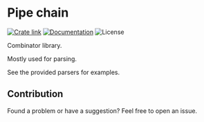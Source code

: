 # Pipe chain

[![Crate link]][crates.io] [![Documentation]][docs.rs] ![License]

Combinator library.

Mostly used for parsing.

See the provided parsers for examples.

## Contribution

Found a problem or have a suggestion? Feel free to open an issue.

[Crate link]: https://img.shields.io/crates/v/pipe-chain.svg
[crates.io]: https://crates.io/crates/pipe-chain/
[Documentation]: https://docs.rs/pipe-chain/badge.svg
[docs.rs]: https://docs.rs/pipe-chain
[License]: https://img.shields.io/crates/l/pipe-chain.svg